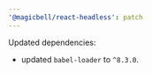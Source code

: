 ```yaml
---
'@magicbell/react-headless': patch
---
```


Updated dependencies:

- updated `babel-loader` to `^8.3.0`.
